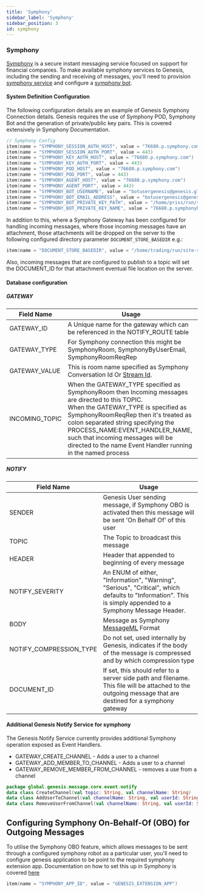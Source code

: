 ```yaml
---
title: 'Symphony'
sidebar_label: 'Symphony'
sidebar_position: 3
id: symphony
---
```

###  Symphony

[Symphony](http://symphony.com) is a secure instant messaging service focused on support for financial companies. 
To make available symphony services to Genesis, including the sending and receiving of messages, 
you'll need to provision [symphony service](https://symphony.com/participate) and configure a [symphony bot](https://docs.developers.symphony.com/developer-tools/developer-tools/bdk-2.0).

#### System Definition Configuration

The following configuration details are an example of Genesis Symphony Connection details. Genesis requires the use of Symphony POD, Symphony Bot and the generation of private/public key pairs. 
This is covered extensively in Symphony Documentation.      

```kotlin
// Symphony Config
item(name = "SYMPHONY_SESSION_AUTH_HOST", value = "76680.p.symphony.com")
item(name = "SYMPHONY_SESSION_AUTH_PORT", value = 443)
item(name = "SYMPHONY_KEY_AUTH_HOST", value = "76680.p.symphony.com")
item(name = "SYMPHONY_KEY_AUTH_PORT", value = 443)
item(name = "SYMPHONY_POD_HOST", value = "76680.p.symphony.com")
item(name = "SYMPHONY_POD_PORT", value = 443)
item(name = "SYMPHONY_AGENT_HOST", value = "76680.p.symphony.com")
item(name = "SYMPHONY_AGENT_PORT", value = 443)
item(name = "SYMPHONY_BOT_USERNAME", value = "botusergenesis@genesis.global")
item(name = "SYMPHONY_BOT_EMAIL_ADDRESS", value = "botusergenesis@genesis.global")
item(name = "SYMPHONY_BOT_PRIVATE_KEY_PATH", value = "/home/priss/run/site-specific/cfg/symphony/rsa/")
item(name = "SYMPHONY_BOT_PRIVATE_KEY_NAME", value = "76680.p.symphonybotkey.pem")
```

In addition to this, where a Symphony Gateway has been configured for handling incoming messages, where those incoming messages have an attachment,
those attachments will be dropped on the server to the following configured directory parameter `DOCUMENT_STORE_BASEDIR` e.g.:

```kotlin
item(name = "DOCUMENT_STORE_BASEDIR", value = "/home/trading/run/site-specific/incoming-docs")
```

Also, incoming messages that are configured to publish to a topic will set the DOCUMENT_ID for that attachment eventual file location on the server.

#### Database configuration


##### GATEWAY

| Field Name | Usage |
| --- | --- |
| GATEWAY_ID | A Unique name for the gateway which can be referenced in the NOTIFY_ROUTE table  |
| GATEWAY_TYPE | For Symphony connection this might be SymphonyRoom, SymphonyByUserEmail, SymphonyRoomReqRep|
| GATEWAY_VALUE | This is room name specified as Symphony Conversation Id Or [Stream Id](https://docs.developers.symphony.com/building-bots-on-symphony/datafeed/overview-of-streams).|
| INCOMING_TOPIC | When the GATEWAY_TYPE specified as SymphonyRoom then Incoming messages are directed to this TOPIC. <br />  When the GATEWAY_TYPE is specified as SymphonyRoomReqRep then it's treated as colon separated string specifying the PROCESS_NAME:EVENT_HANDLER_NAME, such that incoming messages will be directed to the name Event Handler running in the named process |

##### NOTIFY
| Field Name | Usage |
| --- | --- |
| SENDER | Genesis User sending message, if Symphony OBO is activated then this message will be sent 'On Behalf Of' of this user |
| TOPIC | The Topic to broadcast this message |
| HEADER | Header that appended to beginning of every message |
| NOTIFY_SEVERITY |  An ENUM of either, "Information", "Warning", "Serious", "Critical", which defaults to "Information". This is simply appended to a Symphony Message Header.
| BODY | Message as Symphony [MessageML](https://docs.developers.symphony.com/building-bots-on-symphony/messages/overview-of-messageml/message-format-messageml) Format |
| NOTIFY_COMPRESSION_TYPE | Do not set, used internally by Genesis, indicates if the body of the message is compressed and by which compression type |
| DOCUMENT_ID | If set, this should refer to a server side path and filename. This file will be attached to the outgoing message that are destined for a symphony gateway

#### Additional Genesis Notify Service for symphony

The Genesis Notify Service currently provides additional Symphony operation exposed as Event Handlers.

* GATEWAY_CREATE_CHANNEL - Adds a user to a channel
* GATEWAY_ADD_MEMBER_TO_CHANNEL - Adds a user to a channel
* GATEWAY_REMOVE_MEMBER_FROM_CHANNEL - removes a use from a channel

```kotlin
package global.genesis.message.core.event.notify
data class CreateChannel(val topic: String, val channelName: String)
data class AddUserToChannel(val channelName: String, val userId: String)
data class RemoveUserFromChannel(val channelName: String, val userId: String)
```

## Configuring Symphony On-Behalf-Of (OBO) for Outgoing Messages 

To utilise the Symphony OBO feature, 
which allows messages to be sent through a configured symphony robot as a particular user, you'll need to configure genesis application to be point to the 
required symphony extension app. Documentation on how to set this up in Symphony is covered [here](https://docs.developers.symphony.com/building-extension-applications-on-symphony/app-authentication/obo-authentication)

```kotlin
item(name = "SYMPHONY_APP_ID", value = "GENESIS_EXTENSION_APP")
```